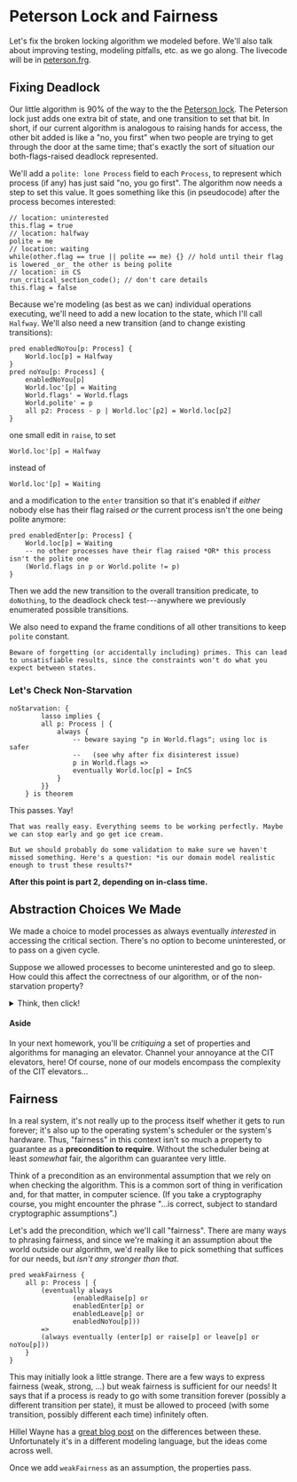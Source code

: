 # Peterson Lock and Fairness

Let's fix the broken locking algorithm we modeled before. We'll also talk about improving testing, modeling pitfalls, etc. as we go along. The livecode will be in [peterson.frg](./peterson.frg).

## Fixing Deadlock

Our little algorithm is 90% of the way to the the [Peterson lock](https://en.wikipedia.org/wiki/Peterson%27s_algorithm).  The Peterson lock just adds one extra bit of state, and one transition to set that bit. In short, if our current algorithm is analogous to raising hands for access, the other bit added is like a "no, you first" when two people are trying to get through the door at the same time; that's exactly the sort of situation our both-flags-raised deadlock represented.

We'll add a `polite: lone Process` field to each `Process`, to represent which process (if any) has just said "no, you go first". The algorithm now needs a step to set this value. It goes something like this (in pseudocode) after the process becomes interested:

```
// location: uninterested 
this.flag = true
// location: halfway
polite = me
// location: waiting 
while(other.flag == true || polite == me) {} // hold until their flag is lowered _or_ the other is being polite
// location: in CS 
run_critical_section_code(); // don't care details
this.flag = false
```         

Because we're modeling (as best as we can) individual operations executing, we'll need to add a new location to the state, which I'll call `Halfway`. We'll also need a new transition (and to change existing transitions):

```alloy
pred enabledNoYou[p: Process] {
    World.loc[p] = Halfway
}
pred noYou[p: Process] {
    enabledNoYou[p]
    World.loc'[p] = Waiting
    World.flags' = World.flags
    World.polite' = p
    all p2: Process - p | World.loc'[p2] = World.loc[p2]
}
```

one small edit in `raise`, to set 

```
World.loc'[p] = Halfway
```
instead of 
```
World.loc'[p] = Waiting
```

and a modification to the `enter` transition so that it's enabled if _either_ nobody else has their flag raised _or_ the current process isn't the one being polite anymore:

```alloy
pred enabledEnter[p: Process] {
    World.loc[p] = Waiting 
    -- no other processes have their flag raised *OR* this process isn't the polite one
    (World.flags in p or World.polite != p)
}
```

Then we add the new transition to the overall transition predicate, to `doNothing`, to the deadlock check test---anywhere we previously enumerated possible transitions.

We also need to expand the frame conditions of all other transitions to keep `polite` constant.

~~~admonish warning title="Watch out!" 
Beware of forgetting (or accidentally including) primes. This can lead to unsatisfiable results, since the constraints won't do what you expect between states.
~~~

### Let's Check Non-Starvation

```alloy
noStarvation: {
        lasso implies {
        all p: Process | {
            always {
                -- beware saying "p in World.flags"; using loc is safer
                --   (see why after fix disinterest issue)                
                p in World.flags =>
                eventually World.loc[p] = InCS
            }
        }}
    } is theorem
```

This passes. Yay!

~~~admonish tip title="Should we be suspicious?"
That was really easy. Everything seems to be working perfectly. Maybe we can stop early and go get ice cream. 

But we should probably do some validation to make sure we haven't missed something. Here's a question: *is our domain model realistic enough to trust these results?*
~~~



**After this point is part 2, depending on in-class time.**


## Abstraction Choices We Made

We made a choice to model processes as always eventually _interested_ in accessing the critical section. There's no option to become uninterested, or to pass on a given cycle. 

Suppose we allowed processes to become uninterested and go to sleep. How could this affect the correctness of our algorithm, or of the non-starvation property? 

<details>
<summary>Think, then click!</summary>
    
The property might break because a process's flag is still raised as it is _leaving_ the critical section, so the implication is too strong. It might be safer to say `World.loc[p] = Waiting => ...`. 
    
But even the correct property will fail in this case: there's nothing that says one process can't completely dominate the overall system, locking its counterpart out. Suppose that `ProcessA` is `Waiting` and then `ProcessB` stops being interested. _If we modeled disinterest as a while loop_, perhaps using `doNothing` or a custom `stillDisinterested` transition, then `ProcessA` could follow that loop forever, leaving `ProcessB` enabled, but frozen.
</details>

#### Aside

In your next homework, you'll be _critiquing_ a set of properties and algorithms for managing an elevator. Channel your annoyance at the CIT elevators, here! Of course, none of our models encompass the complexity of the CIT elevators...

## Fairness

In a real system, it's not really up to the process itself whether it gets to run forever; it's also up to the operating system's scheduler or the system's hardware. Thus, "fairness" in this context isn't so much a property to guarantee as a **precondition to require**. Without the scheduler being at least _somewhat_ fair, the algorithm can guarantee very little.

Think of a precondition as an environmental assumption that we rely on when checking the algorithm. This is a common sort of thing in verification and, for that matter, in computer science. (If you take a cryptography course, you might encounter the phrase "...is correct, subject to standard cryptographic assumptions".) 

Let's add the precondition, which we'll call "fairness". There are many ways to phrasing fairness, and since we're making it an assumption about the world outside our algorithm, we'd really like to pick something that suffices for our needs, but _isn't any stronger than that._ 

```alloy
pred weakFairness {
    all p: Process | {
        (eventually always 
                (enabledRaise[p] or
                enabledEnter[p] or
                enabledLeave[p] or
                enabledNoYou[p])) 
        => 
        (always eventually (enter[p] or raise[p] or leave[p] or noYou[p]))        
    }
}
```

This may initially look a little strange. There are a few ways to express fairness (weak, strong, ...) but weak fairness is sufficient for our needs! It says that if a process is ready to go with some transition forever (possibly a different transition per state), it must be allowed to proceed (with some transition, possibly different each time) infinitely often.

Hillel Wayne has a [great blog post](https://www.hillelwayne.com/post/fairness/) on the differences between these. Unfortunately it's in a different modeling language, but the ideas come across well. 

Once we add `weakFairness` as an assumption, the properties pass. 
